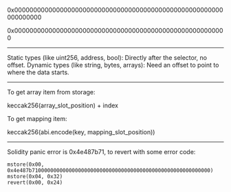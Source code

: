 0x0000000000000000000000000000000000000000000000000000000000000000


0x00000000000000000000000000000000000000000000000000000000

---

Static types (like uint256, address, bool): Directly after the selector, no offset.
Dynamic types (like string, bytes, arrays): Need an offset to point to where the data starts.

---

To get array item from storage:

keccak256(array_slot_position) + index

To get mapping item:

keccak256(abi.encode(key, mapping_slot_position))


---

Solidity panic error is 0x4e487b71, to revert with some error code:

```solidity
mstore(0x00, 0x4e487b7100000000000000000000000000000000000000000000000000000000)
mstore(0x04, 0x32)
revert(0x00, 0x24)
```
